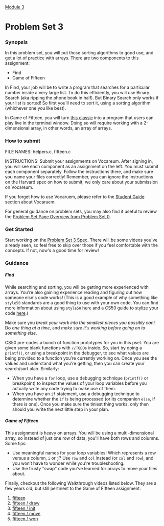 [Module 3](../..)

# Problem Set 3

### Synopsis
In this problem set, you will put those sorting algorithms to good use, and get a lot of practice with arrays. There are two components to this assignment:
* Find
* Game of Fifteen

In Find, your job will be to write a program that searches for a particular number inside a very large list. To do this efficiently, you will use Binary Search (aka ripping the phone book in half). But Binary Search only works if your list is sorted! So first you'll need to sort it, using a sorting algorithm (whichever one you like best).

In Game of Fifteen, you will turn <a href="https://en.wikipedia.org/wiki/15_puzzle" target="_blank">this classic</a> into a program that users can play live in the terminal window. Doing so will require working with a 2-dimensional array, in other words, an array of arrays.

### How to submit 
FILE NAMES: helpers.c, fifteen.c

INSTRUCTIONS: Submit your assignments on Vocareum. After signing in, you will see each component as an assignment on the left. You must submit each component separately. Follow the instructions there, and make sure you name your files correctly! Remember, you can ignore the instructions on the Harvard spec on how to submit; we only care about your submission on Vocareum.

If you forget how to use Vocaruem, please refer to the <a href="https://docs.google.com/document/d/19HIMxU_RtVV0PcGpuL71KmAoQh-KTgyPGpWWLcmwo58/edit?usp=sharing" target="_blank">Student Guide</a> section about Vocaruem.

For general guidance on problem sets, you may also find it useful to review the <a  href="../../../../../module0/materials/problem-set/README.html" target="_blank">Problem Set Page Overview from Problem Set 0</a>.

### Get Started
Start working on the <a href="http://cdn.cs50.net/2015/fall/psets/3/pset3/pset3.html#getting_ready" target="_blank">Problem Set 3 Spec</a>. There will be some videos you've already seen, so feel free to skip over those if you feel comfortable with the concepts. If not, now's a good time for review!

### Guidance

##### Find 

While searching and sorting, you will be getting more experienced with arrays. You're also gaining experience reading and figuring out how someone else's code works! (This is a good example of why something like `style50` standards are a good thing to use with your own code. You can find more information about using `style50` <a href="http://cs50.stackexchange.com/questions/4270/what-is-style50-and-how-to-access-it" target="_blank">here</a> and a CS50 guide to stylize your code <a href="https://manual.cs50.net/style/" target="_blank">here</a>.)

Make sure you *break your work into the smallest pieces you possibly can*! Do *one thing at a time*, and *make sure it's working before going on to something else*.

CS50 pre-codes a bunch of function prototypes for you in this pset. You are given some blank functions with `//TODOs` inside. So, start by doing a `printf()`, or using a breakpoint in the debugger, to see what values are being provided to a function you're currently working on. Once you see the values and understand what you're getting, then you can create your search/sort plan. Similarly:
* When you have a `for` loop, use a debugging technique (`printf()` or breakpoint) to inspect the values of your loop variables before you actually write any code trying to make use of them. 
* When you have an `if` statement, use a debugging technique to determine whether the `if` is being processed (or its companion `else`, if there is one). 
Once you make sure the tiniest thing works, only then should you write the next little step in your plan.

##### Game of Fifteen
This assignment is heavy on arrays. You will be using a multi-dimensional array, so instead of just one row of data, you'll have both rows and columns. Some tips:
* Use meaningful names for your loop variables! Which represents a row versus a column, `i` or `j`? Use `row` and `col` instead (or `col` and `row`), and you won’t have to wonder while you're troubleshooting.
* Use the trusty "swap" code you've learned for arrays to move your tiles about.

Finally, checkout the following Walkthrough videos listed below. They are a few years old, but still pertinent to the Game of Fifteen assignment:

1. <a href="https://www.youtube.com/watch?v=CvmHt-IDhbs" target="_blank">fifteen</a>
2. <a href="https://www.youtube.com/watch?v=k4P0SojW9oM" target="_blank">fifteen / draw</a>
3. <a href="https://www.youtube.com/watch?v=xPa4Wb5Uyhc" target="_blank">fifteen / init</a>
4. <a href="https://www.youtube.com/watch?v=gxMHcoBMiq4" target="_blank">fifteen / move</a>
5. <a href="https://www.youtube.com/watch?v=6KSq4JUfhIk" target="_blank">fifteen / won</a>

